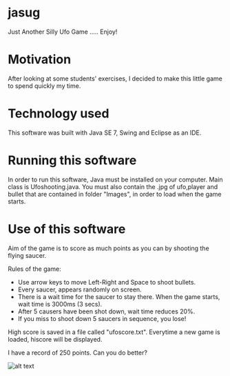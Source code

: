 # jasug
Just Another Silly Ufo Game ..... Enjoy!
# Motivation
After looking at some students' exercises, I decided to make this little game
to spend quickly my time.
# Technology used
This software was built with Java SE 7, Swing and Eclipse as an IDE.
# Running this software
In order to run this software, Java must be installed on your computer.
Main class is Ufoshooting.java. 
You must also contain the .jpg of ufo,player and bullet that are contained in folder "Images", in order to load when the game starts.
# Use of this software
Aim of the game is to score as much points as you can by shooting the flying saucer.

Rules of the game:
 - Use arrow keys to move Left-Right and Space to shoot bullets.
 - Every saucer, appears randomly on screen.
 - There is a wait time for the saucer to stay there. When the game starts, wait time is 3000ms (3 secs).
 - After 5 causers have been shot down, wait time reduces 20%.
 - If you miss to shoot down 5 saucers in sequence, you lose!
 
 High score is saved in a file called "ufoscore.txt". Everytime a new game is loaded, hiscore will
 be displayed.
 
 I have a record of 250 points. Can you do better?
 
 ![alt text](https://i.imgur.com/s4s5s9w.png)
 

